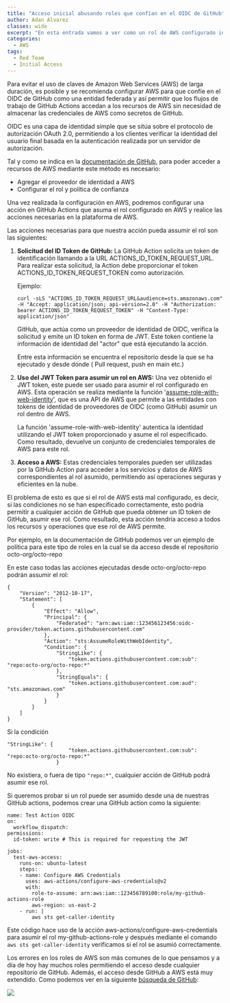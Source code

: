 ```yaml
---
title: "Acceso inicial abusando roles que confían en el OIDC de GitHub"
author: Adan Alvarez
classes: wide
excerpt: "En esta entrada vamos a ver como un rol de AWS configurado incorrectamente para confiar en el OIDC de GitHub como una entidad federada puede ser utilizado para conseguir acceso inicial en una cuenta de AWS."
categories:
  - AWS
tags:
  - Red Team
  - Initial Access
---
```


Para evitar el uso de claves de Amazon Web Services (AWS) de larga duración, es posible y se recomienda configurar AWS para que confíe en el OIDC de GitHub como una entidad federada y así permitir que los flujos de trabajo de GitHub Actions accedan a los recursos de AWS sin necesidad de almacenar las credenciales de AWS como secretos de GitHub.

OIDC es una capa de identidad simple que se sitúa sobre el protocolo de autorización OAuth 2.0, permitiendo a los clientes verificar la identidad del usuario final basada en la autenticación realizada por un servidor de autorización.

Tal y como se indica en la [documentación de GitHub](https://docs.github.com/es/actions/deployment/security-hardening-your-deployments/configuring-openid-connect-in-amazon-web-services#actualizar-tu-flujo-de-trabajo-de-github-actions), para poder acceder a recursos de AWS mediante este método es necesario:
 - Agregar el proveedor de identidad a AWS
 - Configurar el rol y política de confianza

Una vez realizada la configuración en AWS, podremos configurar una acción en GitHub Actions que asuma el rol configurado en AWS y realice las acciones necesarias en la plataforma de AWS.

Las acciones necesarias para que nuestra acción pueda assumir el rol son las siguientes:

1. **Solicitud del ID Token de GitHub:** La GitHub Action solicita un token de identificación llamando a la URL ACTIONS_ID_TOKEN_REQUEST_URL. Para realizar esta solicitud, la Action debe proporcionar el token ACTIONS_ID_TOKEN_REQUEST_TOKEN como autorización.

    Ejemplo:  
    
    ```curl -sLS "ACTIONS_ID_TOKEN_REQUEST_URL&audience=sts.amazonaws.com" -H "Accept: application/json; api-version=2.0" -H "Authorization: bearer ACTIONS_ID_TOKEN_REQUEST_TOKEN" -H "Content-Type: application/json"```

    GitHub, que actúa como un proveedor de identidad de OIDC, verifica la solicitud y emite un ID token en forma de JWT. Este token contiene la información de identidad del "actor" que está ejecutando la acción.

    Entre esta información se encuentra el repositorio desde la que se ha ejecutado y desde dónde ( Pull request, push en main etc.)

3. **Uso del JWT Token para asumir un rol en AWS:** Una vez obtenido el JWT token, este puede ser usado para asumir el rol configurado en AWS. Esta operación se realiza mediante la función '[assume-role-with-web-identity](https://docs.aws.amazon.com/cli/latest/reference/sts/assume-role-with-web-identity.html)', que es una API de AWS que permite a las entidades con tokens de identidad de proveedores de OIDC (como GitHub) asumir un rol dentro de AWS.

    La función 'assume-role-with-web-identity' autentica la identidad utilizando el JWT token proporcionado y asume el rol especificado. Como resultado, devuelve un conjunto de credenciales temporales de AWS para este rol.

5. **Acceso a AWS:** Estas credenciales temporales pueden ser utilizadas por la GitHub Action para acceder a los servicios y datos de AWS correspondientes al rol asumido, permitiendo así operaciones seguras y eficientes en la nube.

El problema de esto es que si el rol de AWS está mal configurado, es decir, si las condiciones no se han especificado correctamente, esto podría permitir a cualquier acción de GitHub que pueda obtener un ID token de GitHub, asumir ese rol. Como resultado, esta acción tendría acceso a todos los recursos y operaciones que ese rol de AWS permite. 

Por ejemplo, en la documentación de GitHub podemos ver un ejemplo de política para este tipo de roles en la cual se da acceso desde el repositorio octo-org/octo-repo

En este caso todas las acciones ejecutadas desde octo-org/octo-repo podrán assumir el rol:

```
{
    "Version": "2012-10-17",
    "Statement": [
        {
            "Effect": "Allow",
            "Principal": {
                "Federated": "arn:aws:iam::123456123456:oidc-provider/token.actions.githubusercontent.com"
            },
            "Action": "sts:AssumeRoleWithWebIdentity",
            "Condition": {
                "StringLike": {
                    "token.actions.githubusercontent.com:sub": "repo:octo-org/octo-repo:*"
                },
                "StringEquals": {
                    "token.actions.githubusercontent.com:aud": "sts.amazonaws.com"
                }
            }
        }
    ]
}
```

Si la condición

```
"StringLike": {
                    "token.actions.githubusercontent.com:sub": "repo:octo-org/octo-repo:*"
                }
```

No existiera, o fuera de tipo ```"repo:*"```, cualquier acción de GitHub podrá asumir ese rol.

Si queremos probar si un rol puede ser asumido desde una de nuestras GitHub actions, podemos crear una GitHub action como la siguiente:

```
name: Test Action OIDC
on:
  workflow_dispatch:
permissions:
  id-token: write # This is required for requesting the JWT
  
jobs:
  test-aws-access:
    runs-on: ubuntu-latest
    steps:
    - name: Configure AWS Credentials
      uses: aws-actions/configure-aws-credentials@v2
      with:
        role-to-assume: arn:aws:iam::123456789100:role/my-github-actions-role
        aws-region: us-east-2
    - run: |
        aws sts get-caller-identity
```

Este código hace uso de la acción aws-actions/configure-aws-credentials para asumir el rol my-github-actions-role y después mediante el comando ```aws sts get-caller-identity``` verificamos si el rol se asumió correctamente.

Los errores en los roles de AWS son más comunes de lo que pensamos y a día de hoy hay muchos roles permitiendo el acceso desde cualquier repositorio de GitHub. Además, el acceso desde GitHub a AWS está muy extendido. Como podemos ver en la siguiente [búsqueda de GitHub](https://github.com/search?q=%2Frole-to-assume%3A+arn%3Aaws%3Aiam%3A%3A%5Cd%7B12%7D%3Arole%5C%2F%5Ba-zA-Z0-9%2B%3D%2C.%40_-%5D%2B%24%2F&type=code): 

[![](https://donttouchmynet.github.io/assets/images/githubawsrolesearch.PNG)](https://donttouchmynet.github.io/assets/images/githubawsrolesearch.PNG)
